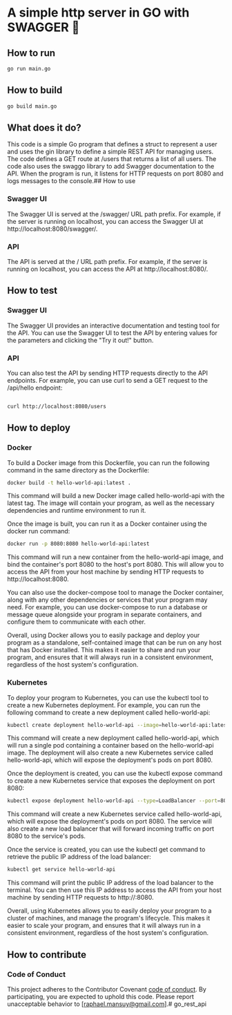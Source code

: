 # A simple http server in GO with SWAGGER 🚀

## How to run

```bash
go run main.go
```

## How to build

```bash
go build main.go
```

## What does it do?

This code is a simple Go program that defines a struct to represent a user and uses the gin library to define a simple REST API for managing users. The code defines a GET route at /users that returns a list of all users. The code also uses the swaggo library to add Swagger documentation to the API. When the program is run, it listens for HTTP requests on port 8080 and logs messages to the console.## How to use

### Swagger UI

The Swagger UI is served at the /swagger/ URL path prefix. For example, if the server is running on localhost, you can access the Swagger UI at http://localhost:8080/swagger/.

### API

The API is served at the / URL path prefix. For example, if the server is running on localhost, you can access the API at http://localhost:8080/.

## How to test

### Swagger UI

The Swagger UI provides an interactive documentation and testing tool for the API. You can use the Swagger UI to test the API by entering values for the parameters and clicking the "Try it out!" button.

### API

You can also test the API by sending HTTP requests directly to the API endpoints. For example, you can use curl to send a GET request to the /api/hello endpoint:

```bash

curl http://localhost:8080/users

```

## How to deploy

### Docker

To build a Docker image from this Dockerfile, you can run the following command in the same directory as the Dockerfile:

```bash
docker build -t hello-world-api:latest .
```

This command will build a new Docker image called hello-world-api with the latest tag. The image will contain your program, as well as the necessary dependencies and runtime environment to run it.

Once the image is built, you can run it as a Docker container using the docker run command:

```bash
docker run -p 8080:8080 hello-world-api:latest
```

This command will run a new container from the hello-world-api image, and bind the container's port 8080 to the host's port 8080. This will allow you to access the API from your host machine by sending HTTP requests to http://localhost:8080.

You can also use the docker-compose tool to manage the Docker container, along with any other dependencies or services that your program may need. For example, you can use docker-compose to run a database or message queue alongside your program in separate containers, and configure them to communicate with each other.

Overall, using Docker allows you to easily package and deploy your program as a standalone, self-contained image that can be run on any host that has Docker installed. This makes it easier to share and run your program, and ensures that it will always run in a consistent environment, regardless of the host system's configuration.

### Kubernetes

To deploy your program to Kubernetes, you can use the kubectl tool to create a new Kubernetes deployment. For example, you can run the following command to create a new deployment called hello-world-api:

```bash
kubectl create deployment hello-world-api --image=hello-world-api:latest
```

This command will create a new deployment called hello-world-api, which will run a single pod containing a container based on the hello-world-api image. The deployment will also create a new Kubernetes service called hello-world-api, which will expose the deployment's pods on port 8080.

Once the deployment is created, you can use the kubectl expose command to create a new Kubernetes service that exposes the deployment on port 8080:

```bash
kubectl expose deployment hello-world-api --type=LoadBalancer --port=8080
```

This command will create a new Kubernetes service called hello-world-api, which will expose the deployment's pods on port 8080. The service will also create a new load balancer that will forward incoming traffic on port 8080 to the service's pods.

Once the service is created, you can use the kubectl get command to retrieve the public IP address of the load balancer:

```bash
kubectl get service hello-world-api
```

This command will print the public IP address of the load balancer to the terminal. You can then use this IP address to access the API from your host machine by sending HTTP requests to http://<public-ip>:8080.

Overall, using Kubernetes allows you to easily deploy your program to a cluster of machines, and manage the program's lifecycle. This makes it easier to scale your program, and ensures that it will always run in a consistent environment, regardless of the host system's configuration.

## How to contribute

### Code of Conduct

This project adheres to the Contributor Covenant [code of conduct](https://www.contributor-covenant.org/version/1/4/code-of-conduct.html). By participating, you are expected to uphold this code. Please report unacceptable behavior to [raphael.mansuy@gmail.com].# go_rest_api
